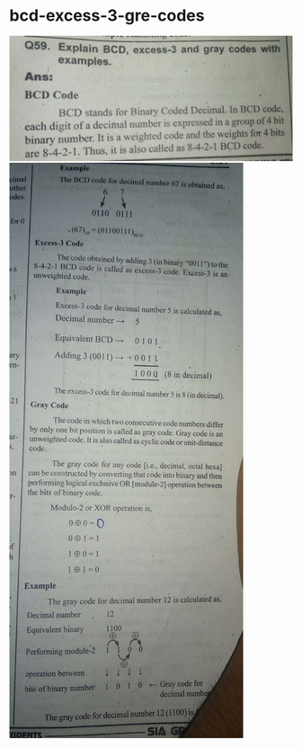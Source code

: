 # bcd-excess-3-gre-codes
<!DOCTYPE html>
<html lang="en">
<head>
    <meta charset="UTF-8">
    <meta http-equiv="X-UA-Compatible" content="IE=edge">
    <meta name="viewport" content="width=device-width, initial-scale=1.0">
    <title>Document</title>
</head>
<body>
    <img src="1.jpeg" alt=""><br>
    <img src="2.jpeg" alt=""><br>
    
   
   
    
</body>
</html>
